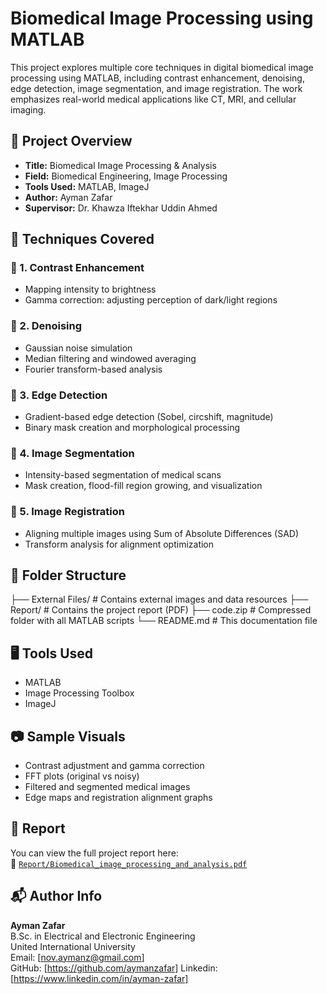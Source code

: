 # Biomedical Image Processing using MATLAB

This project explores multiple core techniques in digital biomedical image processing using MATLAB, including contrast enhancement, denoising, edge detection, image segmentation, and image registration. The work emphasizes real-world medical applications like CT, MRI, and cellular imaging.

## 📄 Project Overview

- **Title:** Biomedical Image Processing & Analysis
- **Field:** Biomedical Engineering, Image Processing
- **Tools Used:** MATLAB, ImageJ
- **Author:** Ayman Zafar
- **Supervisor:** Dr. Khawza Iftekhar Uddin Ahmed

## 🧠 Techniques Covered

### 🔹 1. Contrast Enhancement
- Mapping intensity to brightness
- Gamma correction: adjusting perception of dark/light regions

### 🔹 2. Denoising
- Gaussian noise simulation
- Median filtering and windowed averaging
- Fourier transform-based analysis

### 🔹 3. Edge Detection
- Gradient-based edge detection (Sobel, circshift, magnitude)
- Binary mask creation and morphological processing

### 🔹 4. Image Segmentation
- Intensity-based segmentation of medical scans
- Mask creation, flood-fill region growing, and visualization

### 🔹 5. Image Registration
- Aligning multiple images using Sum of Absolute Differences (SAD)
- Transform analysis for alignment optimization

## 📂 Folder Structure


├── External Files/ # Contains external images and data resources
├── Report/ # Contains the project report (PDF)
├── code.zip # Compressed folder with all MATLAB scripts
└── README.md # This documentation file


## 🖥️ Tools Used

- MATLAB
- Image Processing Toolbox
- ImageJ

## 📷 Sample Visuals

- Contrast adjustment and gamma correction
- FFT plots (original vs noisy)
- Filtered and segmented medical images
- Edge maps and registration alignment graphs

## 📘 Report

You can view the full project report here:  
📄 [`Report/Biomedical_image_processing_and_analysis.pdf`](./Report//Biomedical_image_processing_and_analysis.pdf)


## 📬 Author Info

**Ayman Zafar**  
B.Sc. in Electrical and Electronic Engineering  
United International University  
Email: [nov.aymanz@gmail.com]  
GitHub: [https://github.com/aymanzafar]
Linkedin: [https://www.linkedin.com/in/ayman-zafar]
